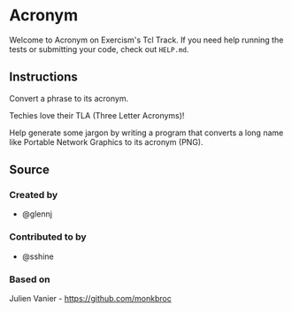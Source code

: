 # Acronym

Welcome to Acronym on Exercism's Tcl Track.
If you need help running the tests or submitting your code, check out `HELP.md`.

## Instructions

Convert a phrase to its acronym.

Techies love their TLA (Three Letter Acronyms)!

Help generate some jargon by writing a program that converts a long name
like Portable Network Graphics to its acronym (PNG).

## Source

### Created by

- @glennj

### Contributed to by

- @sshine

### Based on

Julien Vanier - https://github.com/monkbroc
